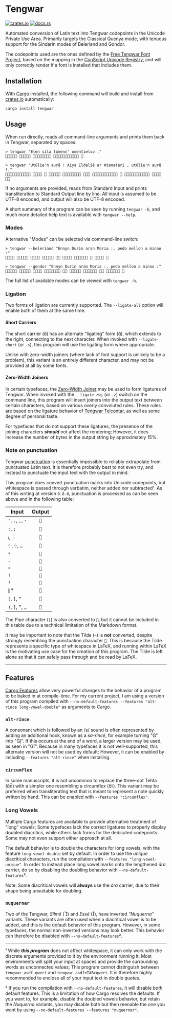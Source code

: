 # Tengwar

[crates.io]: https://img.shields.io/crates/v/tengwar?logo=rust&label=crates.io
[docs.rs]: https://docs.rs/tengwar/badge.svg
[![crates.io]](https://crates.io/crates/tengwar)
[![docs.rs]](https://docs.rs/tengwar)

Automated conversion of Latin text into Tengwar codepoints in the Unicode Private Use Area.
Primarily targets the Classical Quenya mode, with tenuous support for the Sindarin modes of Beleriand and Gondor.

The codepoints used are the ones defined by the [Free Tengwar Font Project](https://freetengwar.sourceforge.net/mapping.html), based on the mapping in the [ConScript Unicode Registry](https://en.wikipedia.org/wiki/Tengwar#ConScript_Unicode_Registry), and will only correctly render if a font is installed that includes them.

## Installation

With [Cargo](https://github.com/rust-lang/cargo) installed, the following command will build and install from [crates.io](https://crates.io) automatically:

    cargo install tengwar

## Usage

When run directly, reads all command-line arguments and prints them back in Tengwar, separated by spaces:

    > tengwar "Elen síla lúmenn' omentielvo :"
        

    > tengwar "Utúlie'n aurë ! Aiya Eldalië ar Atanatári , utúlie'n aurë !."
              

If no arguments are provided, reads from Standard Input and prints transliteration to Standard Output line by line.
All input is assumed to be UTF-8 encoded, and output will also be UTF-8 encoded.

A short summary of the program can be seen by running `tengwar -h`, and much more detailed help text is available with `tengwar --help`.

### Modes

Alternative "Modes" can be selected via command-line switch:

    > tengwar --beleriand "Ennyn Durin aran Moria :. pedo mellon a minno :"
             

    > tengwar --gondor "Ennyn Durin aran Moria :. pedo mellon a minno :"
             

The full list of available modes can be viewed with `tengwar -h`.

### Ligation

Two forms of ligation are currently supported.
The `--ligate-all` option will enable both of them at the same time.

#### Short Carriers

The short carrier () has an alternate "ligating" form (), which extends to the right, connecting to the next character.
When invoked with `--ligate-short` (or `-s`), this program will use the ligating form where appropriate.

Unlike with zero-width joiners (where lack of font support is unlikely to be a problem), this variant is an entirely different character, and may not be provided at all by some fonts.

#### Zero-Width Joiners

In certain typefaces, the [Zero-Width Joiner](https://en.wikipedia.org/wiki/Zero-width_joiner) may be used to form ligatures of Tengwar.
When invoked with the `--ligate-zwj` (or `-z`) switch on the command line, this program will insert joiners into the output text between certain characters, based on various overly convoluted rules.
These rules are based on the ligature behavior of [Tengwar Telcontar](https://freetengwar.sourceforge.net/tengtelc.html), as well as some degree of personal taste.

For typefaces that do not support these ligatures, the presence of the joining characters ***should*** not affect the rendering;
However, it does increase the number of bytes in the output string by approximately 15%.

### Note on punctuation

Tengwar [punctuation](https://at.mansbjorkman.net/teng_punctuation.htm) is essentially impossible to reliably extrapolate from punctuated Latin text.
It is therefore probably best to not even try, and instead to punctuate the input text with the output in mind.

This program does convert punctuation marks into Unicode codepoints, but whitespace is passed through verbatim, neither added nor subtracted¹.
As of this writing at version `0.8.0`, punctuation is processed as can be seen above and in the following table:

| Input              | Output |
|--------------------|:------:|
| `'`, `.`, `,`, `·` |  ``   |
| `:`, `;`           |  ``   |
| `⁝`, `︙`           |  ``   |
| `⁘`, `⁛`, `…`      |  ``   |
| `⸭`                |  ``   |
| `-`                |  ``   |
| `=`                |  ``   |
| `?`                |  ``   |
| `!`                |  ``   |
| `‖`*               |  ``   |
| `(`, `[`, `“`      |  ``   |
| `)`, `]`, `”`, `„` |  ``   |

The Pipe character (`|`) is also converted to ``, but it cannot be included in this table due to a technical limitation of the Markdown format.

It may be important to note that the Tilde (`~`) is **not** converted, despite strongly resembling the punctuation character ``.
This is because the Tilde represents a specific type of whitespace in LaTeX, and running within LaTeX is the motivating use case for the creation of this program.
The Tilde is left alone so that it can safely pass through and be read by LaTeX.

---

## Features

[Cargo Features](https://doc.rust-lang.org/cargo/reference/features.html#command-line-feature-options) allow very powerful changes to the behavior of a program to be baked in at compile-time.
For my current project, I am using a version of this program compiled with `--no-default-features --features "alt-rince long-vowel-double"` as arguments to Cargo.

### `alt-rince`

A consonant which is followed by an /s/ sound is often represented by adding an additional hook, known as a *sa-rincë*, for example turning "" into "".
If this occurs at the end of a word, a larger version may be used, as seen in "".
Because in many typefaces it is not well-supported, this alternate version will not be used by default;
However, it can be enabled by including `--features "alt-rince"` when installing.

### `circumflex`

In some manuscripts, it is not uncommon to replace the three-dot Tehta () with a simpler one resembling a circumflex ().
This variant may be preferred when transliterating text that is meant to represent a note quickly written by hand.
This can be enabled with `--features "circumflex"`.

### Long Vowels

Multiple Cargo features are available to provide alternative treatment of "long" vowels;
Some typefaces lack the correct ligatures to properly display doubled diacritics, while others lack forms for the dedicated codepoints.
Some may not even support either approach at all.

The default behavior is to double the characters for long vowels, with the feature `long-vowel-double` set by default.
In order to use the *unique* diacritical characters, run the compilation with `--features "long-vowel-unique"`.
In order to instead place long vowel marks onto the lengthened *ára* carrier, do so by disabling the doubling behavior with `--no-default-features`².

Note: Some diacritical vowels will **always** use the *ára* carrier, due to their shape being unsuitable for doubling.

### `nuquernar`

Two of the Tengwar, *Silmë* () and *Essë* (), have inverted *"Nuquerna"* variants.
These variants are often used when a diacritical vowel is to be added, and this is the default behavior of this program.
However, in some typefaces, the normal non-inverted versions may look better.
This behavior can therefore be disabled with `--no-default-features`².

---

¹ While ***this program*** does not affect whitespace, it can only work with the discrete arguments provided to it by the environment running it.
Most environments will split your input at spaces and provide the surrounding words as unconnected values;
This program cannot distinguish between `tengwar asdf qwert` and `tengwar asdf<TAB>qwert`.
It is therefore highly recommended to enclose all of your input text in double quotes.

² If you run the compilation with `--no-default-features`, it will disable *both* default features.
This is a limitation of how Cargo resolves the defaults.
If you want to, for example, disable the doubled vowels behavior, but retain the *Nuquerna* variants, you may disable both but then reenable the one you want by using `--no-default-features --features "nuquernar"`.
